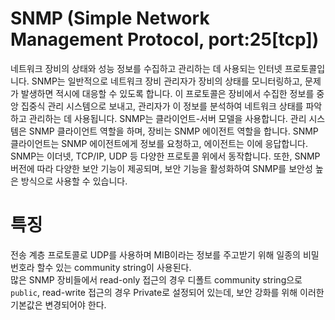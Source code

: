 # SNMP (Simple Network Management Protocol, port:25[tcp])  

네트워크 장비의 상태와 성능 정보를 수집하고 관리하는 데 사용되는 인터넷 프로토콜입니다.
SNMP는 일반적으로 네트워크 장비 관리자가 장비의 상태를 모니터링하고, 문제가 발생하면 적시에 대응할 수 있도록 합니다. 이 프로토콜은 장비에서 수집한 정보를 중앙 집중식 관리 시스템으로 보내고, 관리자가 이 정보를 분석하여 네트워크 상태를 파악하고 관리하는 데 사용됩니다.
SNMP는 클라이언트-서버 모델을 사용합니다. 관리 시스템은 SNMP 클라이언트 역할을 하며, 장비는 SNMP 에이전트 역할을 합니다. SNMP 클라이언트는 SNMP 에이전트에게 정보를 요청하고, 에이전트는 이에 응답합니다.
SNMP는 이더넷, TCP/IP, UDP 등 다양한 프로토콜 위에서 동작합니다. 또한, SNMP 버전에 따라 다양한 보안 기능이 제공되며, 보안 기능을 활성화하여 SNMP를 보안성 높은 방식으로 사용할 수 있습니다.

# 특징

전송 계층 프로토콜로 UDP를 사용하며 MIB이라는 정보를 주고받기 위해 일종의 비밀번호라 할수 있는 community string이 사용된다.  
많은 SNMP 장비들에서 read-only 접근의 경우 디폴트 community string으로 `public`, read-write 접근의 경우 Private로 설정되어 있는데, 보안 강화를 위해 이러한 기본값은 변경되어야 한다.  
